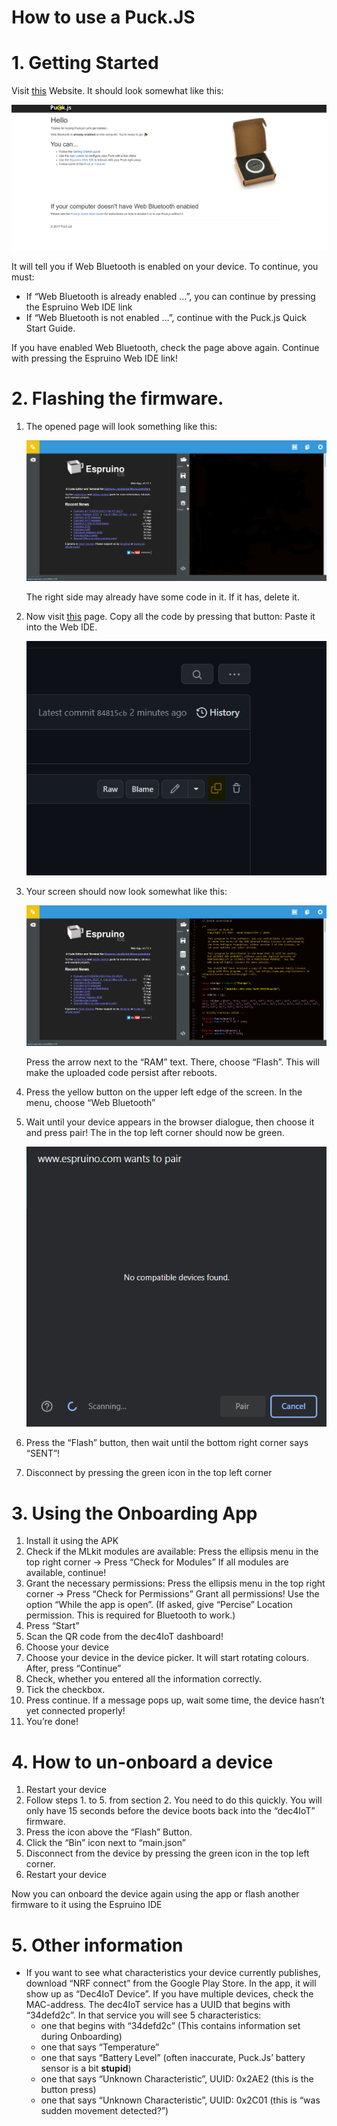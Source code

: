 # How to use a Puck.JS

# 1. Getting Started

Visit [this](https://www.puck-js.com/go) Website. It should look somewhat like this:

![pjs-go](docs-assets/pjs-go.png)

It will tell you if Web Bluetooth is enabled on your device. To continue, you must:

- If “Web Bluetooth is already enabled …”, you can continue by pressing the Espruino Web IDE link
- If “Web Bluetooth is not enabled …”, continue with the Puck.js Quick Start Guide.

If you have enabled Web Bluetooth, check the page above again. Continue with pressing the Espruino Web IDE link!

# 2. Flashing the firmware.

1. The opened page will look something like this:

    ![espruinoide-empty](docs-assets/espruinoide-empty.png)

    The right side may already have some code in it. If it has, delete it.

2. Now visit [this](https://github.com/dec112/dec4iot/blob/main/espruino_code/puck_js-latest.js) page. Copy all the code by pressing that button:
Paste it into the Web IDE.

    ![gh-copy](docs-assets/gh-copy.png)

3. Your screen should now look somewhat like this:
    
    ![espruinoide-filled](docs-assets/espruinoide-filled.png)
    
    Press the arrow next to the “RAM” text. There, choose “Flash”. This will make the uploaded code persist after reboots.
    
4. Press the yellow button on the upper left edge of the screen. In the menu, choose “Web Bluetooth”

5. Wait until your device appears in the browser dialogue, then choose it and press pair!
The in the top left corner should now be green.

    ![chrome-device-picker](docs-assets/chrome-device-picker.png)

6. Press the “Flash” button, then wait until the bottom right corner says “SENT”!
7. Disconnect by pressing the green icon in the top left corner

# 3. Using the Onboarding App

1. Install it using the APK
2. Check if the MLkit modules are available: 
Press the ellipsis menu in the top right corner → Press “Check for Modules”
If all modules are available, continue!
3. Grant the necessary permissions:
Press the ellipsis menu in the top right corner → Press “Check for Permissions”
Grant all permissions! Use the option “While the app is open”.
(If asked, give “Percise” Location permission. This is required for Bluetooth to work.)
4. Press “Start”
5. Scan the QR code from the dec4IoT dashboard!
6. Choose your device
7. Choose your device in the device picker. It will start rotating colours. After, press “Continue”
8. Check, whether you entered all the information correctly.
9. Tick the checkbox.
10. Press continue.
If a message pops up, wait some time, the device hasn’t yet connected properly!
11. You’re done!

# 4. How to un-onboard a device

1. Restart your device
2. Follow steps 1. to 5. from section 2.
You need to do this quickly. You will only have 15 seconds before the device boots back into the “dec4IoT” firmware.
3. Press the icon above the “Flash” Button.
4. Click the “Bin” icon next to “main.json”
5. Disconnect from the device by pressing the green icon in the top left corner.
6. Restart your device

Now you can onboard the device again using the app or flash another firmware to it using the Espruino IDE

# 5. Other information

- If you want to see what characteristics your device currently publishes, download “NRF connect” from the Google Play Store. In the app, it will show up as “Dec4IoT Device”. If you have multiple devices, check the MAC-address. The dec4IoT service has a UUID that begins with “34defd2c”. In that service you will see 5 characteristics:
    - one that begins with “34defd2c” (This contains information set during Onboarding)
    - one that says “Temperature”
    - one that says “Battery Level” (often inaccurate, Puck.Js’ battery sensor is a bit ******stupid******)
    - one that says “Unknown Characteristic”, UUID: 0x2AE2 (this is the button press)
    - one that says “Unknown Characteristic”, UUID: 0x2C01 (this is “was sudden movement detected?”)
